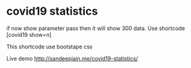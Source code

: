 # covid19 statistics
if now show parameter pass then it will show 300 data.
Use shortcode [covid19 show=n]

This shortcode use bootstape css 

Live demo http://sandeepjain.me/covid19-statistics/
